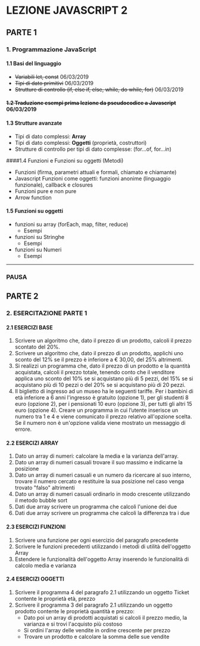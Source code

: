 # LEZIONE JAVASCRIPT 2

## PARTE 1

### 1. Programmazione JavaScript

#### 1.1 Basi del linguaggio

- ~~Variabili let, const~~ 06/03/2019 
- ~~Tipi di dato primitivi~~ 06/03/2019
- ~~Strutture di controllo (if, else if, else, while, do while, for)~~ 06/03/2019

#### ~~1.2 Traduzione esempi prima lezione da pseudocodice a Javascript~~ 06/03/2019

#### 1.3 Strutture avanzate

- Tipi di dato complessi: **Array**
- Tipi di dato complessi: **Oggetti** (proprietà, costruttori)
- Strutture di controllo per tipi di dato complesse: (for…of, for…in)

####1.4 Funzioni e Funzioni su oggetti (Metodi)

- Funzioni (firma, parametri attuali e formali, chiamato e chiamante)
- Javascript Funzioni come oggetti: funzioni anonime (linguaggio funzionale), callback e closures
- Funzioni pure e non pure
- Arrow function

#### 1.5 Funzioni su oggetti

- funzioni su array (forEach, map, filter, reduce)
  - Esempi
- funzioni su Stringhe
  - Esempi
- funzioni su Numeri
  - Esempi

----

### PAUSA

## PARTE 2

### 2. ESERCITAZIONE PARTE 1

#### 2.1 ESERCIZI BASE

1. Scrivere un algoritmo che, dato il prezzo di un prodotto, calcoli il prezzo scontato del 20%.
2. Scrivere un algoritmo che, dato il prezzo di un prodotto, applichi uno sconto del 12% se il prezzo è inferiore a € 30,00, del 25% altrimenti.
3. Si realizzi un programma che, dato il prezzo di un prodotto e la quantità acquistata, calcoli il
   prezzo totale, tenendo conto che il venditore applica uno sconto del 10% se si acquistano più di 5
   pezzi, del 15% se si acquistano più di 10 pezzi o del 20% se si acquistano più di 20 pezzi.
4. Il biglietto di ingresso ad un museo ha le seguenti tariffe. Per i bambini di età inferiore a 6 anni
   l'ingresso è gratuito (opzione 1), per gli studenti 8 euro (opzione 2), per i pensionati 10 euro (opzione
   3), per tutti gli altri 15 euro (opzione 4). Creare un programma in cui l’utente inserisce un numero tra
   1 e 4 e viene comunicato il prezzo relativo all'opzione scelta. Se il numero non è un'opzione valida
   viene mostrato un messaggio di errore.

#### 2.2 ESERCIZI ARRAY

1. Dato un array di numeri: calcolare la media e la varianza dell'array.
2. Dato un array di numeri casuali trovare il suo massimo e indicarne la posizione
3. Dato un array di numeri casuali e un numero da ricercare al suo interno, trovare il numero cercato e restituire la sua posizione nel caso venga trovato "falso" altrimenti
4. Dato un array di numeri casuali ordinarlo in modo crescente utilizzando il metodo bubble sort
5. Dati due array scrivere un programma che calcoli l'unione dei due
6. Dati due array scrivere un programma che calcoli la differenza tra i due

#### 2.3 ESERCIZI FUNZIONI

1. Scrivere una funzione per ogni esercizio del paragrafo precedente
2. Scrivere le funzioni precedenti utilizzando i metodi di utilità dell'oggetto Array
3. Estendere le funzionalità dell'oggetto Array inserendo le funzionalità di calcolo media e varianza

#### 2.4 ESERCIZI OGGETTI

1. Scrivere il programma 4 del paragrafo 2.1 utilizzando un oggetto Ticket contente le proprietà età, prezzo
2. Scrivere il programma 3 del paragrafo 2.1 utilizzando un oggetto prodotto contente le proprietà quantità e prezzo:
   - Dato poi un array di prodotti acquistati si calcoli il prezzo medio, la varianza e si trovi l'acquisto più costoso
   - Si ordini l'array delle vendite in ordine crescente per prezzo
   - Trovare un prodotto e calcolare la somma delle sue vendite
